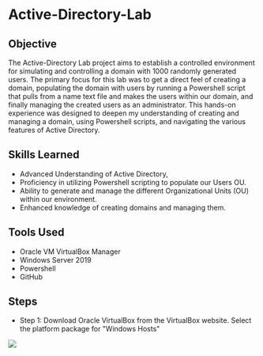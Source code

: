 # Active-Directory-Lab
<h2>Objective</h2>

The Active-Directory Lab project aims to establish a controlled environment for simulating and controlling a domain with 1000 randomly generated users. The primary focus for this lab was to get a direct feel of creating a domain, populating the domain with users by running a Powershell script that pulls from a name text file and makes the users within our domain, and finally managing the created users as an administrator. This hands-on experience was designed to deepen my understanding of creating and managing a domain, using Powershell scripts, and navigating the various features of Active Directory. 

<h2>Skills Learned</h2>
<ul><li>Advanced Understanding of Active Directory,</li>
    <li>Proficiency in utilizing Powershell scripting to populate our Users OU.</li>
    <li>Ability to generate and manage the different Organizational Units (OU) within our environment. </li>
    <li>Enhanced knowledge of creating domains and managing them.</li>
</ul>

<h2>Tools Used</h2>
<ul>
  <li>Oracle VM VirtualBox Manager</li>
  <li>Windows Server 2019</li>
  <li>Powershell</li>
  <li>GitHub</li>
</ul>

<h2>Steps</h2>
<ul>
  <li>Step 1: Download Oracle VirtualBox from the VirtualBox website. Select the platform package for "Windows Hosts" </li>
</ul>
  <div>
    <img src="https://imgur.com/qgIWp1O">
  </div>
